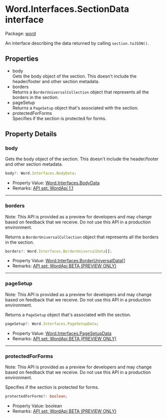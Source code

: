 # Word.Interfaces.SectionData interface

Package: [word](/en-us/javascript/api/word)

An interface describing the data returned by calling `section.toJSON()`.

## Properties

- body  
  Gets the body object of the section. This doesn't include the header/footer and other section metadata.
- borders  
  Returns a `BorderUniversalCollection` object that represents all the borders in the section.
- pageSetup  
  Returns a `PageSetup` object that's associated with the section.
- protectedForForms  
  Specifies if the section is protected for forms.

## Property Details

### body

Gets the body object of the section. This doesn't include the header/footer and other section metadata.

```typescript
body?: Word.Interfaces.BodyData;
```

- Property Value: [Word.Interfaces.BodyData](/en-us/javascript/api/word/word.interfaces.bodydata)
- Remarks: [API set: WordApi 1.1](/en-us/javascript/api/requirement-sets/word/word-api-requirement-sets)

---

### borders

Note: This API is provided as a preview for developers and may change based on feedback that we receive. Do not use this API in a production environment.

Returns a `BorderUniversalCollection` object that represents all the borders in the section.

```typescript
borders?: Word.Interfaces.BorderUniversalData[];
```

- Property Value: [Word.Interfaces.BorderUniversalData](/en-us/javascript/api/word/word.interfaces.borderuniversaldata)[]
- Remarks: [API set: WordApi BETA (PREVIEW ONLY)](/en-us/javascript/api/requirement-sets/word/word-api-requirement-sets)

---

### pageSetup

Note: This API is provided as a preview for developers and may change based on feedback that we receive. Do not use this API in a production environment.

Returns a `PageSetup` object that's associated with the section.

```typescript
pageSetup?: Word.Interfaces.PageSetupData;
```

- Property Value: [Word.Interfaces.PageSetupData](/en-us/javascript/api/word/word.interfaces.pagesetupdata)
- Remarks: [API set: WordApi BETA (PREVIEW ONLY)](/en-us/javascript/api/requirement-sets/word/word-api-requirement-sets)

---

### protectedForForms

Note: This API is provided as a preview for developers and may change based on feedback that we receive. Do not use this API in a production environment.

Specifies if the section is protected for forms.

```typescript
protectedForForms?: boolean;
```

- Property Value: boolean
- Remarks: [API set: WordApi BETA (PREVIEW ONLY)](/en-us/javascript/api/requirement-sets/word/word-api-requirement-sets)